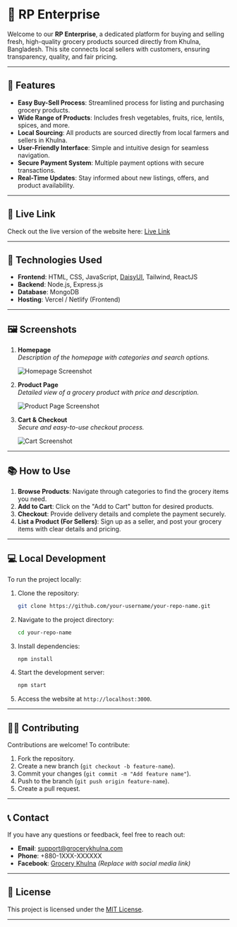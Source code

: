 # 🛒 RP Enterprise

Welcome to our **RP Enterprise**, a dedicated platform for buying and selling fresh, high-quality grocery products sourced directly from Khulna, Bangladesh. This site connects local sellers with customers, ensuring transparency, quality, and fair pricing.

---

## 🌟 Features

- **Easy Buy-Sell Process**: Streamlined process for listing and purchasing grocery products.
- **Wide Range of Products**: Includes fresh vegetables, fruits, rice, lentils, spices, and more.
- **Local Sourcing**: All products are sourced directly from local farmers and sellers in Khulna.
- **User-Friendly Interface**: Simple and intuitive design for seamless navigation.
- **Secure Payment System**: Multiple payment options with secure transactions.
- **Real-Time Updates**: Stay informed about new listings, offers, and product availability.

---

## 🚀 Live Link

Check out the live version of the website here: [Live Link](https://rp-enterprise-khulna.vercel.app/)

---

## 📂 Technologies Used

- **Frontend**: HTML, CSS, JavaScript, [DaisyUI](https://daisyui.com/), Tailwind, ReactJS
- **Backend**: Node.js, Express.js
- **Database**: MongoDB
- **Hosting**: Vercel / Netlify (Frontend)

---

## 🖼️ Screenshots

1. **Homepage**  
   *Description of the homepage with categories and search options.*  

   ![Homepage Screenshot](https://i.ibb.co.com/Q9gZVkn/ss-20-12-24.jpg)

2. **Product Page**  
   *Detailed view of a grocery product with price and description.*  

   ![Product Page Screenshot](https://i.ibb.co.com/Q9gZVkn/ss-20-12-24.jpg)

3. **Cart & Checkout**  
   *Secure and easy-to-use checkout process.*  

   ![Cart Screenshot](https://i.ibb.co.com/JHb11JD/ss-20-12-24-2.jpg)

---

## 📚 How to Use

1. **Browse Products**: Navigate through categories to find the grocery items you need.  
2. **Add to Cart**: Click on the "Add to Cart" button for desired products.  
3. **Checkout**: Provide delivery details and complete the payment securely.  
4. **List a Product (For Sellers)**: Sign up as a seller, and post your grocery items with clear details and pricing.

---

## 💻 Local Development

To run the project locally:

1. Clone the repository:
   ```bash
   git clone https://github.com/your-username/your-repo-name.git
   ```
2. Navigate to the project directory:
   ```bash
   cd your-repo-name
   ```
3. Install dependencies:
   ```bash
   npm install
   ```
4. Start the development server:
   ```bash
   npm start
   ```
5. Access the website at `http://localhost:3000`.

---

## 👨‍💻 Contributing

Contributions are welcome! To contribute:

1. Fork the repository.
2. Create a new branch (`git checkout -b feature-name`).
3. Commit your changes (`git commit -m "Add feature name"`).
4. Push to the branch (`git push origin feature-name`).
5. Create a pull request.

---

## 📞 Contact

If you have any questions or feedback, feel free to reach out:  
- **Email**: support@grocerykhulna.com  
- **Phone**: +880-1XXX-XXXXXX  
- **Facebook**: [Grocery Khulna](#) *(Replace with social media link)*  

---

## 📜 License

This project is licensed under the [MIT License](LICENSE).

---
